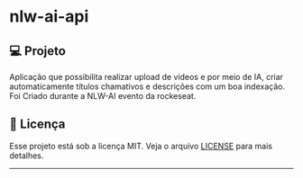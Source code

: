 # nlw-ai-api

## 💻 Projeto

Aplicação que possibilita realizar upload de videos e por meio de IA, criar automaticamente títulos chamativos e descrições com um boa indexação. Foi Criado durante a NLW-AI evento da rockeseat.

## 📝 Licença

Esse projeto está sob a licença MIT. Veja o arquivo [LICENSE](LICENSE) para mais detalhes.

---

<!--END_SECTION:footer-->
